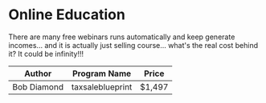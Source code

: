 # Online Education

There are many free webinars runs automatically and keep generate incomes... 
and it is actually just selling course... what's the real cost behind it? 
It could be infinity!!!

| Author | Program Name | Price |
| --- | --- | --- | 
| Bob Diamond | taxsaleblueprint | $1,497 |
